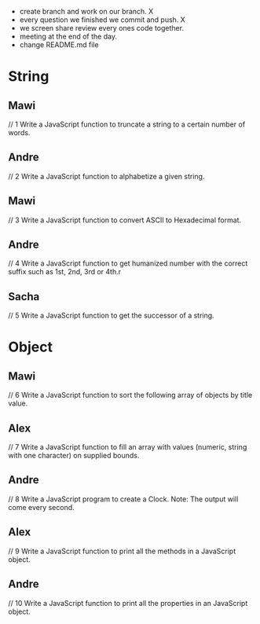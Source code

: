 - create branch and work on our branch. X
- every question we finished we commit and push. X
- we screen share review every ones code together. 
- meeting at the end of the day.
- change README.md file


# String
## Mawi
// 1 Write a JavaScript function to truncate a string to a certain number of words.
## Andre
// 2 Write a JavaScript function to alphabetize a given string.
## Mawi
// 3 Write a JavaScript function to convert ASCII to Hexadecimal format.
## Andre
// 4 Write a JavaScript function to get humanized number with the correct suffix such as 1st, 2nd, 3rd or 4th.r
## Sacha
// 5 Write a JavaScript function to get the successor of a string.

# Object
## Mawi
// 6 Write a JavaScript function to sort the following array of objects by title value.
## Alex
// 7 Write a JavaScript function to fill an array with values (numeric, string with one character) on supplied bounds.
## Andre
// 8 Write a JavaScript program to create a Clock. Note: The output will come every second.
## Alex
// 9 Write a JavaScript function to print all the methods in a JavaScript object.
## Andre
// 10 Write a JavaScript function to print all the properties in an JavaScript object.